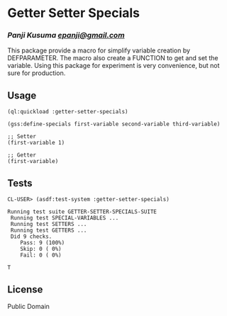 # Getter Setter Specials
### _Panji Kusuma <epanji@gmail.com>_

This package provide a macro for simplify variable creation by DEFPARAMETER.
The macro also create a FUNCTION to get and set the variable.
Using this package for experiment is very convenience, but not sure for production.

## Usage

``` common-lisp
(ql:quickload :getter-setter-specials)

(gss:define-specials first-variable second-variable third-variable)

;; Setter
(first-variable 1)

;; Getter
(first-variable)
```

## Tests

``` common-lisp
CL-USER> (asdf:test-system :getter-setter-specials)

Running test suite GETTER-SETTER-SPECIALS-SUITE
 Running test SPECIAL-VARIABLES ...
 Running test SETTERS ...
 Running test GETTERS ...
 Did 9 checks.
    Pass: 9 (100%)
    Skip: 0 ( 0%)
    Fail: 0 ( 0%)

T
```

## License

Public Domain
